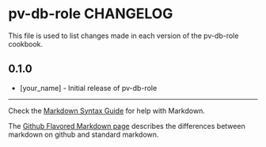 pv-db-role CHANGELOG
====================

This file is used to list changes made in each version of the pv-db-role cookbook.

0.1.0
-----
- [your_name] - Initial release of pv-db-role

- - -
Check the [Markdown Syntax Guide](http://daringfireball.net/projects/markdown/syntax) for help with Markdown.

The [Github Flavored Markdown page](http://github.github.com/github-flavored-markdown/) describes the differences between markdown on github and standard markdown.
